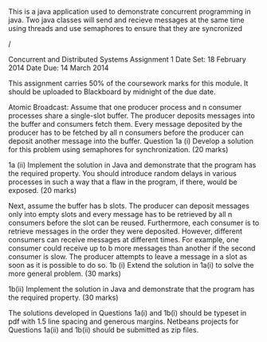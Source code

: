 This is a java application used to demonstrate concurrent programming in java. Two java classes will send and recieve messages at the same time using threads and use semaphores to ensure that they are syncronized

/

 Concurrent and Distributed Systems
Assignment 1
Date Set: 18 February 2014
Date Due: 14 March 2014


This assignment carries 50% of the coursework marks for this module. It should be
uploaded to Blackboard by midnight of the due date.

Atomic Broadcast: Assume that one producer process and n consumer processes
share a single-slot buffer. The producer deposits messages into the buffer and consumers fetch them. Every message deposited by the producer has to be fetched by all
n consumers before the producer can deposit another message into the buffer.
Question 1a (i) Develop a solution for this problem using semaphores for synchronization.
(20 marks)

1a (ii) Implement the solution in Java and demonstrate that the program has the required property. You should introduce random delays in various processes in such a
way that a flaw in the program, if there, would be exposed.
(20 marks)

Next, assume the buffer has b slots. The producer can deposit messages only into
empty slots and every message has to be retrieved by all n consumers before the
slot can be reused. Furthermore, each consumer is to retrieve messages in the order
they were deposited. However, different consumers can receive messages at different
times. For example, one consumer could receive up to b more messages than another
if the second consumer is slow. The producer attempts to leave a message in a slot as
soon as it is possible to do so.
1b (i) Extend the solution in 1a(i) to solve the more general problem.
(30 marks)

1b(ii) Implement the solution in Java and demonstrate that the program has the required property.
(30 marks)

The solutions developed in Questions 1a(i) and 1b(i) should be typeset in pdf with 1.5
line spacing and generous margins. Netbeans projects for Questions 1a(ii) and 1b(ii)
should be submitted as zip files.
